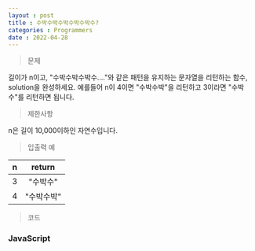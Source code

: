 ```yaml
---
layout : post
title : 수박수박수박수박수박수?
categories : Programmers
date : 2022-04-28
---
```

> 문제<br>

길이가 n이고, "수박수박수박수...."와 같은 패턴을 유지하는 문자열을 리턴하는 함수, solution을 완성하세요. 예를들어 n이 4이면 "수박수박"을 리턴하고 3이라면 "수박수"를 리턴하면 됩니다.

> 제한사항<br>

n은 길이 10,000이하인 자연수입니다.

> 입출력 예<br>

|n|return|
|:--:|:--:|
|3|"수박수"|
|4|"수박수박"|

> 코드
### JavaScript

<script src="https://gist.github.com/kwontaehoon/f350b5909b9b8af503e72796a85a01c3.js"></script>